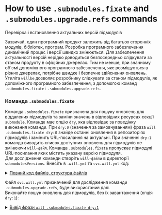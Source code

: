 # How to use `.submodules.fixate` and `.submodules.upgrade.refs` commands 

Перевірка і встановлення актуальних версій підмодулів 

Зазвичай, один програмний продукт залежить від багатьох сторонніх модулів, бібліотек, програм. Розробка програмного забезпечення динамічний процес і версії швидко змінюється. Для забезпечення  актуальності версій нерідко доводиться безпосередньо слідкувати за станом продукту в офіційних джерелах. Тим не менше, при значному об'ємі допоміжного програмного забезпечення, яке розміщується в різних джерелах, потрібне швидке і безпечне здійснення оновлень. Утиліта `willbe` дозволяє розробнику слідкувати за станом підмодулів, як допоміжного програмного забезпечення, з допомогою команд `.submodules.fixate` i `.submodules.upgrade.refs`.   

### Команда `.submodules.fixate`  
Команда `.submodules.fixate` призначена для пошуку оновлень для віддалених підмодулів та заміни значень в відповідних ресурсах секції `submodule`. Команда має опцію `dry`, яка відповідає за поведінку виконання команди. При `dry:0` (значення за замовчуванням) фраза `will .submodules.fixate dry:0` знайде останні оновлення в репозиторіях підмодулів і замінить URL-посилання на актуальні. При значенні `dry:1` команда виводить список доступних оновлень для підмодулів не змінюючи `will-файл`. Команда `.submodules.fixate` пропускає підмодулі URL-посилання яких містить указану версію підмодуля.  
Для дослідження команди створіть `will-файли` в директорії `submodulesVersions`. Внесіть в `.will.yml` та `svc.will.yml` код:  

<details>
  <summary><u>Повний код файлів, структура файлів</u></summary>

```yaml

about :

  name : versionControl
  description : "To test .submodules.fixate and .submodules.upgrade.refs commands"
    
submodule :

  Tools : git+https:///github.com/Wandalen/wTools.git/out/wTools#master
  PathFundamentals : git+https:///github.com/Wandalen/wPathFundamentals.git/out/wPathFundamentals#master
  Files : git+https:///github.com/Wandalen/wFiles.git/out/wFiles#master

```

<p>Структура модуля</p>

```
submodulesVersions
        ├── svc.will.yml
        └── .will.yml

```

</details>

Файл `svc.will.yml` призначений для дослідження команди `.submodules.upgrade.refs`, буде використаний далі.  
Виконайте пошук оновлень для підмодулів, без їх завантаження (опція `dry:1`):  

<details>
  <summary><u>Вивід фрази <code>will .submodules.fixate dry:1</code></u></summary>

```
[user@user ~]$ will .export
...
Remote path of module::versionControl / module::Tools will be fixated
  git+https:///github.com/Wandalen/wTools.git/out/wTools : .#56afe924c2680301078ccb8ad24a9e7be7008485 <- .#master
  in /path_to_file/.will.yml
Remote path of module::versionControl / module::PathFundamentals will be fixated
  git+https:///github.com/Wandalen/wPathFundamentals.git/out/wPathFundamentals : .#5f6be76c9e6bf832919827c34bc4eaa0c3fee0dd <- .#master
  in /path_to_file/.will.yml
Remote path of module::versionControl / module::Files will be fixated
  git+https:///github.com/Wandalen/wFiles.git/out/wFiles : .#7de48ed4c9134854d7083bd8edbd2f0acf0de6d5 <- .#master
  in /path_to_file/.will.yml

```

</details>

